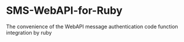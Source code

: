 # SMS-WebAPI-for-Ruby
The convenience of the WebAPI message authentication code function integration by ruby
